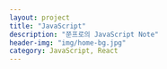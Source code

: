 ```yaml
---
layout: project
title: "JavaScript"
description: "쭌프로의 JavaScript Note"
header-img: "img/home-bg.jpg"
category: JavaScript, React
---
```

